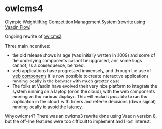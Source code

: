 # owlcms4
Olympic Weightlifting Competition Management System (rewrite using [Vaadin Flow](https://vaadin.com/flow))

Ongoing rewrite of [owlcms2](https://owlcms2.sf.net).

Three main incentives:
- the old release shows its age (was initially written in 2009) and some of the underlying components cannot be upgraded, and some bugs cannot, as a consequence, be fixed.
- web applications have progressed immensely, and through the use of [web components](https://www.webcomponents.org/introduction) it is now possible to create interactive applications running locally in the browser with much greater ease 
- The folks at Vaadin have evolved their very nice platform to integrate the system running on a laptop (or on the cloud), with the web components running on the various displays. This will make it possible to run the application in the cloud, with timers and referee decisions (down signal) running locally to avoid the latency.

Why owlcms4?  There was an owlcms3 rewrite done using Vaadin version 8, but the off-line features were too difficult to implement
and I lost interest.
